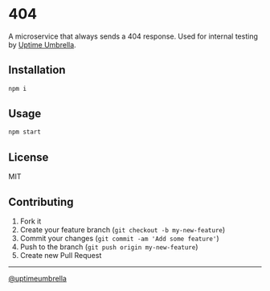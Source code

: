 # 404

A microservice that always sends a 404 response.
Used for internal testing by [Uptime Umbrella](https://uptimeumbrella.com).

## Installation

```bash
npm i
```

## Usage

```javascript
npm start
```

## License

MIT

## Contributing

1. Fork it
2. Create your feature branch (`git checkout -b my-new-feature`)
3. Commit your changes (`git commit -am 'Add some feature'`)
4. Push to the branch (`git push origin my-new-feature`)
5. Create new Pull Request

***

[@uptimeumbrella](https://twitter.com/uptimeumbrella)
